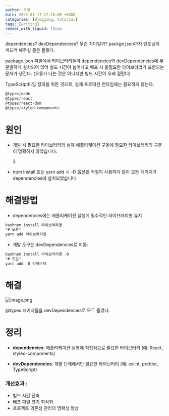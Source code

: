 ```yaml
---
author: 주영
date: 2025-01-17 17:10:00 +0800
categories: [Blogging, Tutorial]
tags: [writing]
render_with_liquid: false
---
```


dependencies? devDependencies? 무슨 차이일까? packge.json까지 멘토님이 피드백 해주실 줄은 몰랐다. 

package.json 파일에서 라이브러리들이 dependencies와 devDependencies에 무분별하게 설치되어 있어 빌드 시간이 늘어나고 배포 시 불필요한 라이브러리가 포함되는 문제가 생긴다. (오류가 나는 것은 아니지만 빌드 시간이 오래 걸린다)

TypeScript타임 정의를 위한 것으로, 실제 프로덕션 런타임에는 필요하지 않는다.

```jsx
@types/node
@types/react
@types/react-dom
@types/styled-components
```

# 원인

- 개발 시 필요한 라이브러리와 실제 애플리케이션 구동에 필요한 라이브러리의 구분이 명확하지 않았습니다.
    
    3
    
- npm install 또는 yarn add 시 -D 옵션을 적절히 사용하지 않아 모든 패키지가 dependencies에 설치되었습니다

# **해결방법**

- dependencies에는 애플리케이션 실행에 필수적인 라이브러리만 유지

```jsx
bashnpm install 라이브러리명
*# 또는*
yarn add 라이브러리명
```

- 개발 도구는 devDependencies로 이동:

```jsx
bashnpm install 라이브러리명 -D
*# 또는*
yarn add -D 라이브러
```

# 해결

![image.png](https://prod-files-secure.s3.us-west-2.amazonaws.com/00d80957-bc83-415c-b3ba-a610c85e3ab0/fcf531f3-bde7-4b3b-acac-c53d8c24c23b/image.png)

@types 패키지들을 devDependencies로 모두 옮겼다. 

# 정리

- **dependencies**: 애플리케이션 실행에 직접적으로 필요한 라이브러리 (예: React, styled-components)
    
    
- **devDependencies**: 개발 단계에서만 필요한 라이브러리 (예: eslint, prettier, TypeScript)

### 개선효과 :

- 빌드 시간 단축
- 배포 파일 크기 최적화
- 프로젝트 의존성 관리의 명확성 향상
